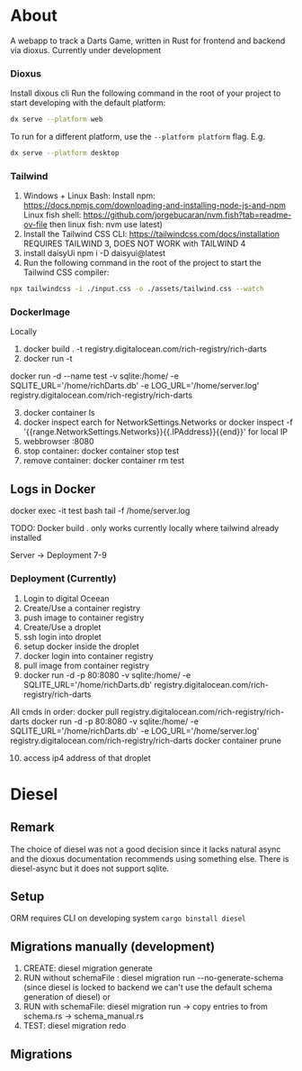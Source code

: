 # About

A webapp to track a Darts Game, written in Rust for frontend and backend via dioxus.
Currently under development


### Dioxus 

Install dixous cli
Run the following command in the root of your project to start developing with the default platform:

```bash
dx serve --platform web
```

To run for a different platform, use the `--platform platform` flag. E.g.
```bash
dx serve --platform desktop
```


### Tailwind
1. Windows + Linux Bash:
Install npm: https://docs.npmjs.com/downloading-and-installing-node-js-and-npm
Linux fish shell: https://github.com/jorgebucaran/nvm.fish?tab=readme-ov-file then linux fish: nvm use latest)
2. Install the Tailwind CSS CLI: https://tailwindcss.com/docs/installation REQUIRES TAILWIND 3, DOES NOT WORK with TAILWIND 4
3. install daisyUi npm i -D daisyui@latest
4. Run the following command in the root of the project to start the Tailwind CSS compiler:

```bash
npx tailwindcss -i ./input.css -o ./assets/tailwind.css --watch
```


### DockerImage
Locally
1. docker build . -t registry.digitalocean.com/rich-registry/rich-darts  
2. docker run -t <tag> 

docker run -d --name test -v sqlite:/home/ -e SQLITE_URL='/home/richDarts.db' -e LOG_URL='/home/server.log' registry.digitalocean.com/rich-registry/rich-darts

3. docker container ls  
4. docker inspect <containerId> earch for  NetworkSettings.Networks
or docker inspect -f '{{range.NetworkSettings.Networks}}{{.IPAddress}}{{end}}' <containerId>
for local IP
5. webbrowser <localIp>:8080 
6. stop container: docker container stop test
7. remove container: docker container rm test


## Logs in Docker 

docker exec -it test bash
tail -f /home/server.log

TODO: Docker build . only works currently locally where tailwind already installed

Server -> Deployment 7-9



### Deployment (Currently)
1. Login to digital Oceean
2. Create/Use a container registry
3. push image to container registry
4. Create/Use a droplet
5. ssh login into droplet 
6. setup docker inside the droplet
7. docker login into container registry
8. pull image from container registry
9. docker run -d -p 80:8080 -v sqlite:/home/ -e SQLITE_URL='/home/richDarts.db' registry.digitalocean.com/rich-registry/rich-darts

All cmds in order:
docker pull registry.digitalocean.com/rich-registry/rich-darts
docker run -d -p 80:8080 -v sqlite:/home/ -e SQLITE_URL='/home/richDarts.db' -e LOG_URL='/home/server.log'  registry.digitalocean.com/rich-registry/rich-darts
docker container prune 


10. access ip4 address of that droplet



# Diesel

## Remark
The choice of diesel was not a good decision since it lacks natural async and the dioxus documentation recommends using
something else.
There is diesel-async but it does not support sqlite.

## Setup
ORM requires CLI on developing system
`cargo binstall diesel`

## Migrations manually (development)
1. CREATE: diesel migration generate <migrationName>
2. RUN without schemaFile : diesel migration run --no-generate-schema (since diesel is locked to backend we can't use the default schema generation of diesel)
or 
3.  RUN with schemaFile: diesel migration run -> copy entries to from schema.rs -> schema_manual.rs
3. TEST: diesel migration redo

## Migrations 






